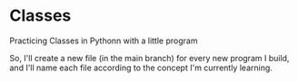 # Classes
Practicing Classes in Pythonn with a little program

So, I'll create a new file (in the main branch) for every new program I build, and I'll name each file according to the concept I'm currently learning.

